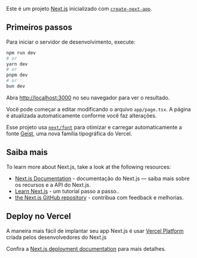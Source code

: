 Este é um projeto [Next.js](https://nextjs.org) inicializado com [`create-next-app`](https://nextjs.org/docs/app/api-reference/cli/create-next-app).

## Primeiros passos

Para iniciar o servidor de desenvolvimento, execute:

```bash
npm run dev
# or
yarn dev
# or
pnpm dev
# or
bun dev
```

Abra [http://localhost:3000](http://localhost:3000) no seu navegador para ver o resultado.

Você pode começar a editar modificando o arquivo `app/page.tsx`. A página é atualizada automaticamente conforme você faz alterações.

Esse projeto usa [`next/font`](https://nextjs.org/docs/app/building-your-application/optimizing/fonts) para otimizar e carregar automaticamente a fonte [Geist](https://vercel.com/font), uma nova família tipográfica do Vercel.

## Saiba mais

To learn more about Next.js, take a look at the following resources:

- [Next.js Documentation](https://nextjs.org/docs) - documentação do Next.js — saiba mais sobre os recursos e a API do Next.js.
- [Learn Next.js](https://nextjs.org/learn) - um tutorial passo a passo..
- [the Next.js GitHub repository](https://github.com/vercel/next.js) - contribua com feedback e melhorias.

## Deploy no Vercel

A maneira mais fácil de implantar seu app Next.js é usar [Vercel Platform](https://vercel.com/new?utm_medium=default-template&filter=next.js&utm_source=create-next-app&utm_campaign=create-next-app-readme) criada pelos desenvolvedores do Next.js

Confira a [Next.js deployment documentation](https://nextjs.org/docs/app/building-your-application/deploying) para mais detalhes.
